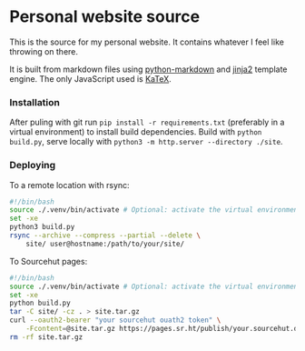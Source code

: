 # Personal website source
This is the source for my personal website. It contains whatever I feel like throwing on there.

It is built from markdown files using [python-markdown](https://pypi.org/project/Markdown/) and
[jinja2](https://pypi.org/project/Jinja2/) template engine. The only JavaScript used is [KaTeX](https://katex.org/).

### Installation
After puling with git run `pip install -r requirements.txt` (preferably in a virtual environment) to install build dependencies.
Build with `python build.py`, serve locally with `python3 -m http.server --directory ./site`.

### Deploying
To a remote location with rsync:
```bash
#!/bin/bash
source ./.venv/bin/activate # Optional: activate the virtual environment
set -xe
python3 build.py
rsync --archive --compress --partial --delete \
    site/ user@hostname:/path/to/your/site/
```
To Sourcehut pages:
```bash
#!/bin/bash
source ./.venv/bin/activate # Optional: activate the virtual environment
set -xe
python build.py
tar -C site/ -cz . > site.tar.gz
curl --oauth2-bearer "your sourcehut ouath2 token" \
    -Fcontent=@site.tar.gz https://pages.sr.ht/publish/your.sourcehut.domain
rm -rf site.tar.gz
```
